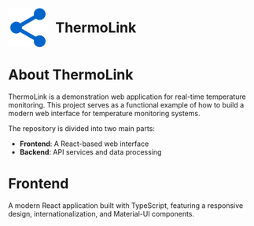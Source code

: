 <div style="display: flex; align-items: center; gap: 1rem">
  <img src="frontend/public/logo.svg" alt="ThermoLink Logo" width="80" />
  <div style="font-size: 2em; font-weight: bold;">ThermoLink</div>
</div>

# About ThermoLink

ThermoLink is a demonstration web application for real-time temperature monitoring. This project serves as a functional example of how to build a modern web interface for temperature monitoring systems.

The repository is divided into two main parts:

- **Frontend**: A React-based web interface
- **Backend**: API services and data processing

# Frontend

A modern React application built with TypeScript, featuring a responsive design, internationalization, and Material-UI components.
